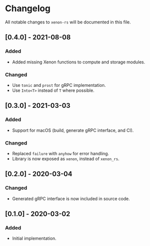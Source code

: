 # Changelog

All notable changes to `xenon-rs` will be documented in this file.

## [0.4.0] - 2021-08-08
### Added
- Added missing Xenon functions to compute and storage modules.

### Changed
- Use `tonic` and `prost` for gRPC implementation.
- Use `Into<T>` instead of `T` where possible.

## [0.3.0] - 2021-03-03
### Added
- Support for macOS (build, generate gRPC interface, and CI).

### Changed
- Replaced `failure` with `anyhow` for error handling.
- Library is now exposed as `xenon`, instead of `xenon_rs`.

## [0.2.0] - 2020-03-04
### Changed
- Generated gRPC interface is now included in source code.

## [0.1.0] - 2020-03-02
### Added
- Initial implementation.
